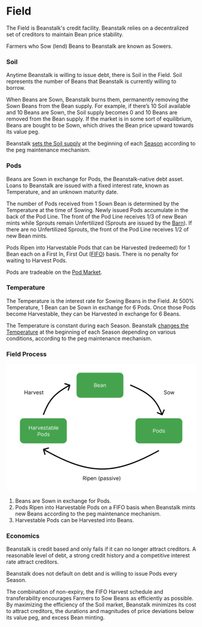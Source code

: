 # Field

The Field is Beanstalk's credit facility. Beanstalk relies on a decentralized set of creditors to maintain Bean price stability.

Farmers who Sow (lend) Beans to Beanstalk are known as Sowers.

### **Soil**

Anytime Beanstalk is willing to issue debt, there is Soil in the Field. Soil represents the number of Beans that Beanstalk is currently willing to borrow.

When Beans are Sown, Beanstalk burns them, permanently removing the Sown Beans from the Bean supply. For example, if there’s 10 Soil available and 10 Beans are Sown, the Soil supply becomes 0 and 10 Beans are removed from the Bean supply. If the market is in some sort of equilibrium, Beans are bought to be Sown, which drives the Bean price upward towards its value peg.

Beanstalk [sets the Soil supply](../peg-maintenance/overview.md#soil-supply) at the beginning of each [Season](sun.md) according to the peg maintenance mechanism.

### **Pods**

Beans are Sown in exchange for Pods, the Beanstalk-native debt asset. Loans to Beanstalk are issued with a fixed interest rate, known as Temperature, and an unknown maturity date.

The number of Pods received from 1 Sown Bean is determined by the Temperature at the time of Sowing. Newly issued Pods accumulate in the back of the Pod Line. The front of the Pod Line receives 1/3 of new Bean mints while Sprouts remain Unfertilized (Sprouts are issued by the [Barn](barn.md)). If there are no Unfertilized Sprouts, the front of the Pod Line receives 1/2 of new Bean mints.

Pods Ripen into Harvestable Pods that can be Harvested (redeemed) for 1 Bean each on a First In, First Out ([FIFO](../additional-resources/glossary.md#fifo)) basis. There is no penalty for waiting to Harvest Pods.

Pods are tradeable on the [Pod Market](market.md#the-pod-market).

### **Temperature**

The Temperature is the interest rate for Sowing Beans in the Field. At 500% Temperature, 1 Bean can be Sown in exchange for 6 Pods. Once those Pods become Harvestable, they can be Harvested in exchange for 6 Beans.

The Temperature is constant during each Season. Beanstalk [changes the Temperature](../peg-maintenance/temperature.md) at the beginning of each Season depending on various conditions, according to the peg maintenance mechanism.

### **Field Process**

![](../.gitbook/assets/field.png)

1. Beans are Sown in exchange for Pods.
2. Pods Ripen into Harvestable Pods on a FIFO basis when Beanstalk mints new Beans according to the peg maintenance mechanism.
3. Harvestable Pods can be Harvested into Beans.

### **Economics**

Beanstalk is credit based and only fails if it can no longer attract creditors. A reasonable level of debt, a strong credit history and a competitive interest rate attract creditors.

Beanstalk does not default on debt and is willing to issue Pods every Season.

The combination of non-expiry, the FIFO Harvest schedule and transferability encourages Farmers to Sow Beans as efficiently as possible. By maximizing the efficiency of the Soil market, Beanstalk minimizes its cost to attract creditors, the durations and magnitudes of price deviations below its value peg, and excess Bean minting.

